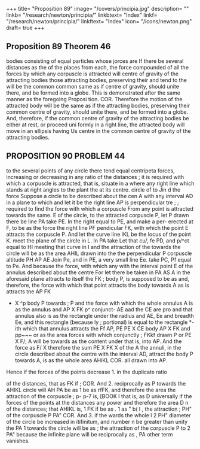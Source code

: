 +++
title= "Proposition 89"
image= "/covers/principia.jpg"
description= ""
linkb= "/research/newton/principia/"
linkbtext= "Index"
linkf= "/research/newton/principia/"
linkftext= "Index"
icon= "/icons/newton.png"
draft= true
+++

## Proposition 89 Theorem 46

bodies consisting of equal particles whose jorces are
If there be several distances
as the
of the places from each, the force compounded of all
the forces by
which any corpuscle
is attracted will
centre of gravity of the attracting bodies
those attracting bodies, preserving their
and
tend
to the
will be the
common
common
same as
if
centre of gravity,
should unite there, and be formed into a globe.
This is demonstrated after the same manner as the foregoing Proposi
tion.
COR. Therefore the motion of the attracted body
will be the
same
as if
the attracting bodies, preserving their common centre of gravity, should
unite there, and be formed into a globe.
And, therefore, if the common
centre of gravity of the attracting bodies be either at rest, or proceed uni
formly in a right line, the attracted body will move in an ellipsis having
Us centre in the common centre of gravity of the attracting
bodies.


## PROPOSITION 90 PROBLEM 44

to the several points of any circle there tend equal centripeta
forces,
increasing or decreasing in any ratio of the distances ; it is required
with which a corpuscle is attracted, that is, situate
in
a
where
any
right line which stands at right angles to the plant
the
at
its
centre.
circle
of
to Jin d the force
Suppose a circle to be described about the cen
A with any interval AD in a plane to which
and let it be
the right line AP is perpendicular
tre
;
;
required to find the force with which a corpuscle
From any point
is attracted towards the same.
E of the circle, to the attracted corpuscle P, let
P
drawn
there be
line
PA
take
PE. In the right
equal to PE, and make a per-
erected at F, to be as the force
the right line
PF
pendicular FK,
with which the point E attracts the corpuscle P.
And let the curve line IKL be the locus of the point K.
meet the plane of the
circle in L.
In
PA
take
Let that cu/, fe
PD, and p/^ct
equal to
HI meeting that curve in I and the attraction of the
towards the circle will be as the area AHIL drawn into the
the perpendicular
P
corpuscle
altitude
PH
AP
AE
Join Pe, and in PE,
a very small line Ee.
take PC, Pf equal to Pe. And because the force, with which any
with the interval
point E of the annulus described about the centre
For
let
there be taken in
PA
AS
A
in the aforesaid plane attracts to itself the
FK
;
body P,
is
supposed to be as
and, therefore, the force with which that point attracts the body
towards
A
as
is
attracts tne
AP
FK
- X
^p
body
P
towards
;
P
and the force with which the whole annulus
A
is
as the annulus
and
AP X FK
p^
conjunct-
AE aad the
CE are pro
and that annulus also is as the rectangle under the radius
and AE, Ee and
breadth Ee, and this rectangle (because
ly
;
portional) is equal to the rectangle
*-ith which that annulus attracts the
Ff
AP,
PE
PE X CE
body
AP X FK
and
pp~~~
or as the area
forces with
which
conjunctly
;
FKkf drawn
P
or
PE X F/;
A will be
towards
as the content under
that is,
into AP.
And
the force
as
F/ X
therefore the
sum
PE X
FK
X
of the
A
the annuli, in the circle described about the centre
with the interval AD, attract the body P towards A, is as the whole area
AHIKL
COR.
all
drawn into AP.


Hence if the forces of the points decrease
1.
in the duplicate ratio

of the distances, that
as
FK
if
;
COR.
And
2.
reciprocally as
P
towards the
AHIKL
circle will
AH
PA
be as 1
be as rfFK, and therefore the area
the attraction of the corpuscle
;
p-
p-7
is,
[BOOK I
that
is,
as
D
universally if the forces of the points at the distances
any power
and therefore the area
D
n
of the distances; that
AHIKL
is,
1
FK
if
be as
.
1
as
&quot;
b(
l
,
the attraction
;
PH&quot;
of the corpuscle
P
PA&quot;
COR.
And
3.
if the
wards the whole
l
2
PH&quot;
diameter of the circle be increased in itifinitum, and
number n be greater than unity
the
PA
1
towards the circle will be as
;
the attraction of the corpuscle P to
2
PA&quot;
because the
infinite plane will be
reciprocally as
,
PA
other term
vanishes.



